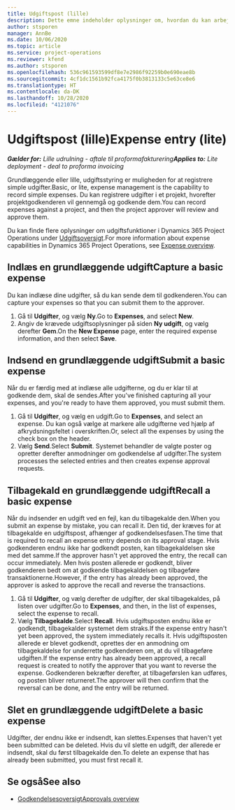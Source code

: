 ```yaml
---
title: Udgiftspost (lille)
description: Dette emne indeholder oplysninger om, hvordan du kan arbejde med udgiftsposter i en lille udrulning.
author: stsporen
manager: AnnBe
ms.date: 10/06/2020
ms.topic: article
ms.service: project-operations
ms.reviewer: kfend
ms.author: stsporen
ms.openlocfilehash: 536c961593599df8e7e2986f92259b0e690eae8b
ms.sourcegitcommit: 4cf1dc1561b92fca4175f0b3813133c5e63ce8e6
ms.translationtype: HT
ms.contentlocale: da-DK
ms.lasthandoff: 10/28/2020
ms.locfileid: "4121076"
---
```

# <a name="expense-entry-lite"></a><span data-ttu-id="8f085-103">Udgiftspost (lille)</span><span class="sxs-lookup"><span data-stu-id="8f085-103">Expense entry (lite)</span></span>

<span data-ttu-id="8f085-104">_**Gælder for:** Lille udrulning - aftale til proformafakturering_</span><span class="sxs-lookup"><span data-stu-id="8f085-104">_**Applies to:** Lite deployment - deal to proforma invoicing_</span></span>

<span data-ttu-id="8f085-105">Grundlæggende eller lille, udgiftsstyring er muligheden for at registrere simple udgifter.</span><span class="sxs-lookup"><span data-stu-id="8f085-105">Basic, or lite, expense management is the capability to record simple expenses.</span></span> <span data-ttu-id="8f085-106">Du kan registrere udgifter i et projekt, hvorefter projektgodkenderen vil gennemgå og godkende dem.</span><span class="sxs-lookup"><span data-stu-id="8f085-106">You can record expenses against a project, and then the project approver will review and approve them.</span></span>

<span data-ttu-id="8f085-107">Du kan finde flere oplysninger om udgiftsfunktioner i Dynamics 365 Project Operations under [Udgiftsoversigt](expense-overview.md).</span><span class="sxs-lookup"><span data-stu-id="8f085-107">For more information about expense capabilities in Dynamics 365 Project Operations, see [Expense overview](expense-overview.md).</span></span>

## <a name="capture-a-basic-expense"></a><span data-ttu-id="8f085-108">Indlæs en grundlæggende udgift</span><span class="sxs-lookup"><span data-stu-id="8f085-108">Capture a basic expense</span></span>

<span data-ttu-id="8f085-109">Du kan indlæse dine udgifter, så du kan sende dem til godkenderen.</span><span class="sxs-lookup"><span data-stu-id="8f085-109">You can capture your expenses so that you can submit them to the approver.</span></span>

1. <span data-ttu-id="8f085-110">Gå til **Udgifter**, og vælg **Ny**.</span><span class="sxs-lookup"><span data-stu-id="8f085-110">Go to **Expenses**, and select **New**.</span></span>
2. <span data-ttu-id="8f085-111">Angiv de krævede udgiftsoplysninger på siden **Ny udgift**, og vælg derefter **Gem**.</span><span class="sxs-lookup"><span data-stu-id="8f085-111">On the **New Expense** page, enter the required expense information, and then select **Save**.</span></span>

## <a name="submit-a-basic-expense"></a><span data-ttu-id="8f085-112">Indsend en grundlæggende udgift</span><span class="sxs-lookup"><span data-stu-id="8f085-112">Submit a basic expense</span></span>

<span data-ttu-id="8f085-113">Når du er færdig med at indlæse alle udgifterne, og du er klar til at godkende dem, skal de sendes.</span><span class="sxs-lookup"><span data-stu-id="8f085-113">After you've finished capturing all your expenses, and you're ready to have them approved, you must submit them.</span></span>

1. <span data-ttu-id="8f085-114">Gå til **Udgifter**, og vælg en udgift.</span><span class="sxs-lookup"><span data-stu-id="8f085-114">Go to **Expenses**, and select an expense.</span></span> <span data-ttu-id="8f085-115">Du kan også vælge at markere alle udgifterne ved hjælp af afkrydsningsfeltet i overskriften.</span><span class="sxs-lookup"><span data-stu-id="8f085-115">Or, select all the expenses by using the check box on the header.</span></span>
2. <span data-ttu-id="8f085-116">Vælg **Send**.</span><span class="sxs-lookup"><span data-stu-id="8f085-116">Select **Submit**.</span></span> <span data-ttu-id="8f085-117">Systemet behandler de valgte poster og opretter derefter anmodninger om godkendelse af udgifter.</span><span class="sxs-lookup"><span data-stu-id="8f085-117">The system processes the selected entries and then creates expense approval requests.</span></span>

## <a name="recall-a-basic-expense"></a><span data-ttu-id="8f085-118">Tilbagekald en grundlæggende udgift</span><span class="sxs-lookup"><span data-stu-id="8f085-118">Recall a basic expense</span></span>

<span data-ttu-id="8f085-119">Når du indsender en udgift ved en fejl, kan du tilbagekalde den.</span><span class="sxs-lookup"><span data-stu-id="8f085-119">When you submit an expense by mistake, you can recall it.</span></span> <span data-ttu-id="8f085-120">Den tid, der kræves for at tilbagekalde en udgiftspost, afhænger af godkendelsesfasen.</span><span class="sxs-lookup"><span data-stu-id="8f085-120">The time that is required to recall an expense entry depends on its approval stage.</span></span>  <span data-ttu-id="8f085-121">Hvis godkenderen endnu ikke har godkendt posten, kan tilbagekaldelsen ske med det samme.</span><span class="sxs-lookup"><span data-stu-id="8f085-121">If the approver hasn't yet approved the entry, the recall can occur immediately.</span></span> <span data-ttu-id="8f085-122">Men hvis posten allerede er godkendt, bliver godkenderen bedt om at godkende tilbagekaldelsen og tilbageføre transaktionerne.</span><span class="sxs-lookup"><span data-stu-id="8f085-122">However, if the entry has already been approved, the approver is asked to approve the recall and reverse the transactions.</span></span>

1. <span data-ttu-id="8f085-123">Gå til **Udgifter**, og vælg derefter de udgifter, der skal tilbagekaldes, på listen over udgifter.</span><span class="sxs-lookup"><span data-stu-id="8f085-123">Go to **Expenses**, and then, in the list of expenses, select the expense to recall.</span></span>
2. <span data-ttu-id="8f085-124">Vælg **Tilbagekalde**.</span><span class="sxs-lookup"><span data-stu-id="8f085-124">Select **Recall**.</span></span> <span data-ttu-id="8f085-125">Hvis udgiftsposten endnu ikke er godkendt, tilbagekalder systemet dem straks.</span><span class="sxs-lookup"><span data-stu-id="8f085-125">If the expense entry hasn't yet been approved, the system immediately recalls it.</span></span> <span data-ttu-id="8f085-126">Hvis udgiftsposten allerede er blevet godkendt, oprettes der en anmodning om tilbagekaldelse for underrette godkenderen om, at du vil tilbageføre udgiften.</span><span class="sxs-lookup"><span data-stu-id="8f085-126">If the expense entry has already been approved, a recall request is created to notify the approver that you want to reverse the expense.</span></span> <span data-ttu-id="8f085-127">Godkenderen bekræfter derefter, at tilbageførslen kan udføres, og posten bliver returneret.</span><span class="sxs-lookup"><span data-stu-id="8f085-127">The approver will then confirm that the reversal can be done, and the entry will be returned.</span></span>

## <a name="delete-a-basic-expense"></a><span data-ttu-id="8f085-128">Slet en grundlæggende udgift</span><span class="sxs-lookup"><span data-stu-id="8f085-128">Delete a basic expense</span></span>

<span data-ttu-id="8f085-129">Udgifter, der endnu ikke er indsendt, kan slettes.</span><span class="sxs-lookup"><span data-stu-id="8f085-129">Expenses that haven't yet been submitted can be deleted.</span></span> <span data-ttu-id="8f085-130">Hvis du vil slette en udgift, der allerede er indsendt, skal du først tilbagekalde den.</span><span class="sxs-lookup"><span data-stu-id="8f085-130">To delete an expense that has already been submitted, you must first recall it.</span></span>

## <a name="see-also"></a><span data-ttu-id="8f085-131">Se også</span><span class="sxs-lookup"><span data-stu-id="8f085-131">See also</span></span>

- [<span data-ttu-id="8f085-132">Godkendelsesoversigt</span><span class="sxs-lookup"><span data-stu-id="8f085-132">Approvals overview</span></span>](../approvals/approvals-overview.md)
